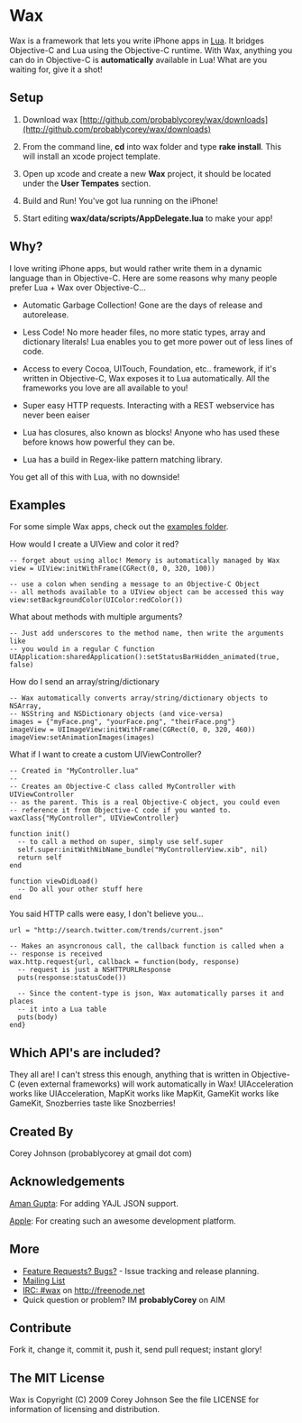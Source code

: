 Wax
===

Wax is a framework that lets you write iPhone apps in [Lua](http://www.lua.org/about.html). It bridges Objective-C and Lua using the Objective-C runtime. With Wax, anything you can do in Objective-C is **automatically** available in Lua! What are you waiting for, give it a shot!

Setup
-----

1. Download wax [http://github.com/probablycorey/wax/downloads](http://github.com/probablycorey/wax/downloads)

2. From the command line, **cd** into wax folder and type **rake install**. This will install an xcode project template.

3. Open up xcode and create a new **Wax** project, it should be located under the **User Tempates** section. 

4. Build and Run! You've got lua running on the iPhone!

5. Start editing **wax/data/scripts/AppDelegate.lua** to make your app!

Why?
----

I love writing iPhone apps, but would rather write them in a dynamic language than in Objective-C. Here are some reasons why many people prefer Lua + Wax over Objective-C...

* Automatic Garbage Collection! Gone are the days of release and autorelease.

* Less Code! No more header files, no more static types, array and dictionary literals! Lua enables you to get more power out of less lines of code.

* Access to every Cocoa, UITouch, Foundation, etc.. framework, if it's written in Objective-C, Wax exposes it to Lua automatically. All the frameworks you love are all available to you!

* Super easy HTTP requests. Interacting with a REST webservice has never been eaiser

* Lua has closures, also known as blocks! Anyone who has used these before knows how powerful they can be.

* Lua has a build in Regex-like pattern matching library.


You get all of this with Lua, with no downside!

Examples
--------

For some simple Wax apps, check out the [examples folder](http://github.com/probablycorey/wax/tree/master/examples/).

How would I create a UIView and color it red?
    
    -- forget about using alloc! Memory is automatically managed by Wax
    view = UIView:initWithFrame(CGRect(0, 0, 320, 100))
    
    -- use a colon when sending a message to an Objective-C Object
    -- all methods available to a UIView object can be accessed this way
    view:setBackgroundColor(UIColor:redColor())

What about methods with multiple arguments?

    -- Just add underscores to the method name, then write the arguments like
    -- you would in a regular C function
    UIApplication:sharedApplication():setStatusBarHidden_animated(true, false)

How do I send an array/string/dictionary

    -- Wax automatically converts array/string/dictionary objects to NSArray,
    -- NSString and NSDictionary objects (and vice-versa)
    images = {"myFace.png", "yourFace.png", "theirFace.png"}
    imageView = UIImageView:initWithFrame(CGRect(0, 0, 320, 460))
    imageView:setAnimationImages(images)

What if I want to create a custom UIViewController?

    -- Created in "MyController.lua"
    --
    -- Creates an Objective-C class called MyController with UIViewController
    -- as the parent. This is a real Objective-C object, you could even 
    -- reference it from Objective-C code if you wanted to.
    waxClass{"MyController", UIViewController}

    function init()
      -- to call a method on super, simply use self.super
      self.super:initWithNibName_bundle("MyControllerView.xib", nil)
      return self
    end

    function viewDidLoad()
      -- Do all your other stuff here
    end
    
You said HTTP calls were easy, I don't believe you...

    url = "http://search.twitter.com/trends/current.json"
    
    -- Makes an asyncronous call, the callback function is called when a 
    -- response is received
    wax.http.request{url, callback = function(body, response)
      -- request is just a NSHTTPURLResponse
      puts(response:statusCode())
      
      -- Since the content-type is json, Wax automatically parses it and places
      -- it into a Lua table
      puts(body)       
    end}
    
Which API's are included?
-------------------------

They all are! I can't stress this enough, anything that is written in Objective-C (even external frameworks) will work automatically in Wax! UIAcceleration works like UIAcceleration, MapKit works like MapKit, GameKit works like GameKit, Snozberries taste like Snozberries!

Created By
----------
Corey Johnson (probablycorey at gmail dot com)

Acknowledgements
----------------

[Aman Gupta](http://github.com/tmm1): For adding YAJL JSON support.

[Apple](http://www.apple.com/iphone/): For creating such an awesome development platform.

More
----
* [Feature Requests? Bugs?](http://github.com/probablycorey/wax/issues) - Issue tracking and release planning.
* [Mailing List](http://groups.google.com/group/iphonewax)
* [IRC: #wax](irc://chat.freenode.net/#wax) on http://freenode.net
* Quick question or problem? IM **probablyCorey** on AIM

Contribute
----------
Fork it, change it, commit it, push it, send pull request; instant glory!


The MIT License
---------------
Wax is Copyright (C) 2009 Corey Johnson See the file LICENSE for information of licensing and distribution.